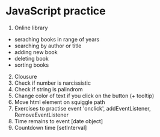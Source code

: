 # JavaScript practice

1. Online library
 - seraching books in range of years
 - searching by author or title
 - adding new book
 - deleting book
 - sorting books

  
2. Clousure
3. Check if number is narcissistic
4. Check if string is palindrom
5. Change color of text if you click on the button (+ tooltip)
6. Move html element on squiggle path
7. Exercises to practise event 'onclick', addEventListener, RemoveEventListener
8. Time remains to event [date object]
9. Countdown time [setInterval]
